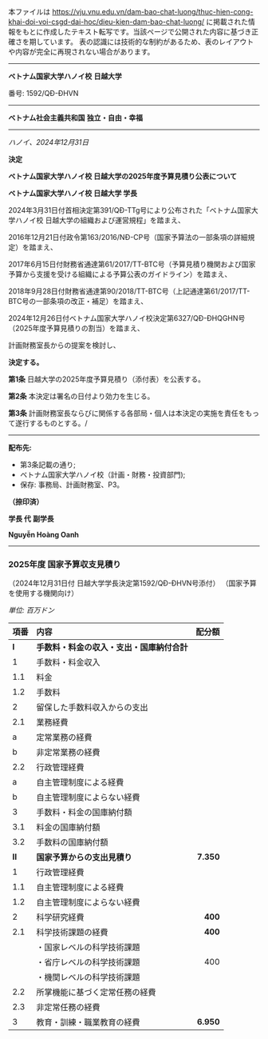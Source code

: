 本ファイルは https://vju.vnu.edu.vn/dam-bao-chat-luong/thuc-hien-cong-khai-doi-voi-csgd-dai-hoc/dieu-kien-dam-bao-chat-luong/ に掲載された情報をもとに作成したテキスト転写です。当該ページで公開された内容に基づき正確さを期しています。
表の認識には技術的な制約があるため、表のレイアウトや内容が完全に再現されない場合があります。

---

**ベトナム国家大学ハノイ校**
**日越大学**

番号: 1592/QĐ-ĐHVN

---

**ベトナム社会主義共和国**
**独立・自由・幸福**

---

*ハノイ、2024年12月31日*

**決定**

**ベトナム国家大学ハノイ校 日越大学の2025年度予算見積り公表について**

**ベトナム国家大学ハノイ校 日越大学 学長**

2024年3月31日付首相決定第391/QĐ-TTg号により公布された「ベトナム国家大学ハノイ校 日越大学の組織および運営規程」を踏まえ、

2016年12月21日付政令第163/2016/NĐ-CP号（国家予算法の一部条項の詳細規定）を踏まえ、

2017年6月15日付財務省通達第61/2017/TT-BTC号（予算見積り機関および国家予算から支援を受ける組織による予算公表のガイドライン）を踏まえ、

2018年9月28日付財務省通達第90/2018/TT-BTC号（上記通達第61/2017/TT-BTC号の一部条項の改正・補足）を踏まえ、

2024年12月26日付ベトナム国家大学ハノイ校決定第6327/QĐ-ĐHQGHN号（2025年度予算見積りの割当）を踏まえ、

計画財務室長からの提案を検討し、

**決定する。**

**第1条** 日越大学の2025年度予算見積り（添付表）を公表する。

**第2条** 本決定は署名の日付より効力を生じる。

**第3条** 計画財務室長ならびに関係する各部局・個人は本決定の実施を責任をもって遂行するものとする。/

---

**配布先:**
- 第3条記載の通り;
- ベトナム国家大学ハノイ校（計画・財務・投資部門);
- 保存: 事務局、計画財務室、P3。

**（捺印済）**

**学長 代**
**副学長**

**Nguyễn Hoàng Oanh**

---

### **2025年度 国家予算収支見積り**
（2024年12月31日付 日越大学学長決定第1592/QĐ-ĐHVN号添付）
（国家予算を使用する機関向け）

*単位: 百万ドン*

| 項番 | 内容 | 配分額 |
| :--- | :--- | ---: |
| **I** | **手数料・料金の収入・支出・国庫納付合計** | |
| 1 | 手数料・料金収入 | |
| 1.1 | 料金 | |
| 1.2 | 手数料 | |
| 2 | 留保した手数料収入からの支出 | |
| 2.1 | 業務経費 | |
| a | 定常業務の経費 | |
| b | 非定常業務の経費 | |
| 2.2 | 行政管理経費 | |
| a | 自主管理制度による経費 | |
| b | 自主管理制度によらない経費 | |
| 3 | 手数料・料金の国庫納付額 | |
| 3.1 | 料金の国庫納付額 | |
| 3.2 | 手数料の国庫納付額 | |
| **II** | **国家予算からの支出見積り** | **7.350** |
| 1 | 行政管理経費 | |
| 1.1 | 自主管理制度による経費 | |
| 1.2 | 自主管理制度によらない経費 | |
| 2 | 科学研究経費 | **400** |
| 2.1 | 科学技術課題の経費 | **400** |
| | ・国家レベルの科学技術課題 | |
| | ・省庁レベルの科学技術課題 | 400 |
| | ・機関レベルの科学技術課題 | |
| 2.2 | 所掌機能に基づく定常任務の経費 | |
| 2.3 | 非定常任務の経費 | |
| 3 | 教育・訓練・職業教育の経費 | **6.950** |
